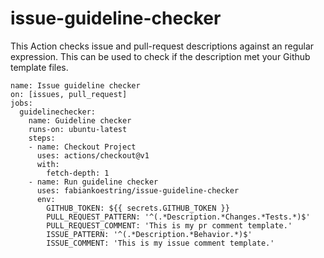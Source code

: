 # issue-guideline-checker
This Action checks issue and pull-request descriptions against an regular expression. This can be used to check if the description met your Github template files.

```
name: Issue guideline checker
on: [issues, pull_request]
jobs:
  guidelinechecker:
    name: Guideline checker
    runs-on: ubuntu-latest
    steps:
    - name: Checkout Project
      uses: actions/checkout@v1
      with:
        fetch-depth: 1
    - name: Run guideline checker
      uses: fabiankoestring/issue-guideline-checker
      env:
        GITHUB_TOKEN: ${{ secrets.GITHUB_TOKEN }}
        PULL_REQUEST_PATTERN: '^(.*Description.*Changes.*Tests.*)$'
        PULL_REQUEST_COMMENT: 'This is my pr comment template.'
        ISSUE_PATTERN: '^(.*Description.*Behavior.*)$'
        ISSUE_COMMENT: 'This is my issue comment template.'
```
